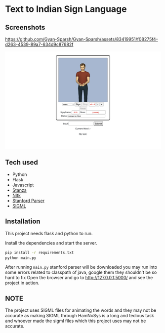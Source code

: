 # Text to Indian Sign Language

## Screenshots

https://github.com/Gyan-Sparsh/Gyan-Sparsh/assets/83419951/f08275f4-d263-4539-89a7-634d9c87682f


<img src='website.png' />

## Tech used

- Python
- Flask
- Javascript
- [Stanza](https://stanfordnlp.github.io/stanza/)
- [Nltk](https://www.nltk.org/)
- [Stanford Parser](https://nlp.stanford.edu/software/lex-parser.shtml)
- [SIGML](https://vh.cmp.uea.ac.uk/index.php/SiGML)

## Installation

This project needs flask and python to run.

Install the dependencies and start the server.

```sh
pip install -r requirements.txt
python main.py
```

After running `main.py` stanford parser will be downloaded
you may run into some errors related to classpath of java, google them they shouldn't be so hard to fix
Open the browser and go to http://127.0.0.1:5000/ and see the project in action.

## NOTE

The project uses SIGML files for animating the words and they may not be accurate as making SIGML through HamNoSys is a long and tedious task and whoever made the sigml files which this project uses may not be accurate.
